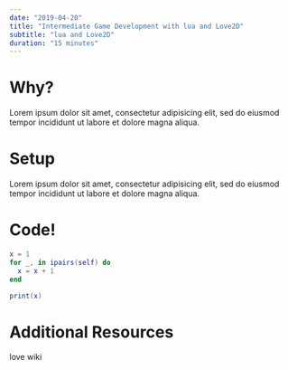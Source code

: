```yaml
---
date: "2019-04-20"
title: "Intermediate Game Development with lua and Love2D"
subtitle: "lua and Love2D"
duration: "15 minutes"
---
```


# Why?
Lorem ipsum dolor sit amet, consectetur adipisicing elit, sed do eiusmod tempor incididunt ut labore et dolore magna aliqua.


# Setup
Lorem ipsum dolor sit amet, consectetur adipisicing elit, sed do eiusmod tempor incididunt ut labore et dolore magna aliqua.


# Code!
```lua
x = 1
for _, in ipairs(self) do
  x = x + 1
end

print(x)
```

# Additional Resources
love wiki
